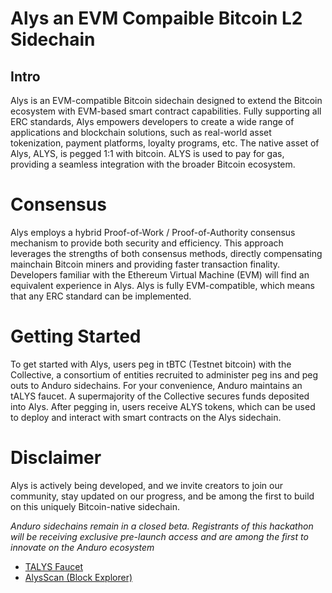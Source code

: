 # Alys an EVM Compaible Bitcoin L2 Sidechain
## Intro
Alys is an EVM-compatible Bitcoin sidechain designed to extend the Bitcoin ecosystem with EVM-based smart contract capabilities. Fully supporting all ERC standards, Alys empowers developers to create a wide range of applications and blockchain solutions, such as real-world asset tokenization, payment platforms, loyalty programs, etc. The native asset of Alys, ALYS, is pegged 1:1 with bitcoin. ALYS is used to pay for gas, providing a seamless integration with the broader Bitcoin ecosystem.  
 
# Consensus
Alys employs a hybrid Proof-of-Work / Proof-of-Authority consensus mechanism to provide both security and efficiency. This approach leverages the strengths of both consensus methods, directly compensating mainchain Bitcoin miners and providing faster transaction finality. Developers familiar with the Ethereum Virtual Machine (EVM) will find an equivalent experience in Alys. Alys is fully EVM-compatible, which means that any ERC standard can be implemented. 
 
# Getting Started
To get started with Alys, users peg in tBTC (Testnet bitcoin) with the Collective, a consortium of entities recruited to administer peg ins and peg outs to Anduro sidechains. For your convenience, Anduro maintains an tALYS faucet. A supermajority of the Collective secures funds deposited into Alys. After pegging in, users receive ALYS tokens, which can be used to deploy and interact with smart contracts on the Alys sidechain.  

# Disclaimer
Alys is actively being developed, and we invite creators to join our community, stay updated on our progress, and be among the first to build on this uniquely Bitcoin-native sidechain.  

*Anduro sidechains remain in a closed beta. Registrants of this hackathon will be receiving exclusive pre-launch access and are among the first to innovate on the Anduro ecosystem*

 - [TALYS Faucet](https://faucet.anduro.io/alys)
 - [AlysScan (Block Explorer)](https://github.com/PsychedelicPasta/AlysScan_FE/blob/main/README.md)
